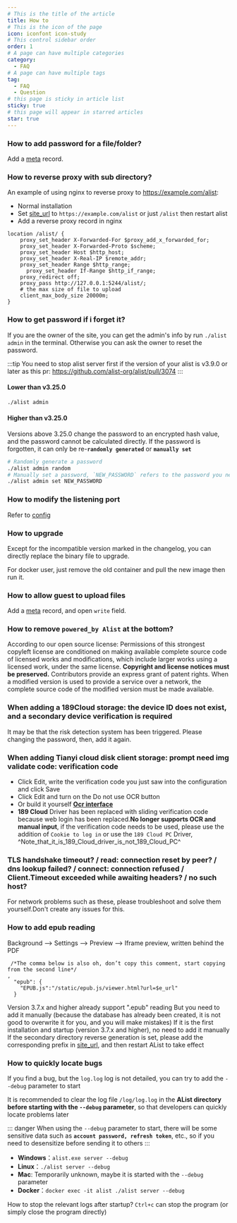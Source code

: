 ```yaml
---
# This is the title of the article
title: How to
# This is the icon of the page
icon: iconfont icon-study
# This control sidebar order
order: 1
# A page can have multiple categories
category:
  - FAQ
# A page can have multiple tags
tag:
  - FAQ
  - Question
# this page is sticky in article list
sticky: true
# this page will appear in starred articles
star: true
---
```


### **How to add password for a file/folder?**

Add a [meta](../guide/advanced/meta.md) record.

### **How to reverse proxy with sub directory?**

An example of using nginx to reverse proxy to https://example.com/alist:
- Normal installation
- Set [site_url](../config/configuration.md#site_url) to `https://example.com/alist` or just `/alist` then restart alist
- Add a reverse proxy record in nginx

```nginx
location /alist/ {
    proxy_set_header X-Forwarded-For $proxy_add_x_forwarded_for;
    proxy_set_header X-Forwarded-Proto $scheme;
    proxy_set_header Host $http_host;
    proxy_set_header X-Real-IP $remote_addr;
    proxy_set_header Range $http_range;
	  proxy_set_header If-Range $http_if_range;
    proxy_redirect off;
    proxy_pass http://127.0.0.1:5244/alist/;
    # the max size of file to upload
    client_max_body_size 20000m;
}
```

### **How to get password if i forget it?**

If you are the owner of the site, you can get the admin's info by run `./alist admin` in the terminal.
Otherwise you can ask the owner to reset the password.

:::tip
You need to stop alist server first if the version of your alist is v3.9.0 or later as this pr: https://github.com/alist-org/alist/pull/3074
:::

#### Lower than v3.25.0

```bash
./alist admin
```

#### Higher than v3.25.0

Versions above 3.25.0 change the password to an encrypted hash value, and the password cannot be calculated directly. If the password is forgotten, it can only be re-**`randomly generated`** or **`manually set`**

```bash
# Randomly generate a password
./alist admin random
# Manually set a password, `NEW_PASSWORD` refers to the password you need to set
./alist admin set NEW_PASSWORD
```

### **How to modify the listening port​**

Refer to [config](../config/configuration.md#port)

### **How to upgrade**

Except for the incompatible version marked in the changelog, you can directly replace the binary file to upgrade.

For docker user, just remove the old container and pull the new image then run it.

### **How to allow guest to upload files**

Add a [meta](../guide/advanced/meta.md) record, and open `write` field.

### **How to remove `powered_by Alist` at the bottom?​**

According to our open source license:
Permissions of this strongest copyleft license are conditioned on making available complete source code of licensed works and modifications, which include larger works using a licensed work, under the same license. **Copyright and license notices must be preserved.** Contributors provide an express grant of patent rights. When a modified version is used to provide a service over a network, the complete source code of the modified version must be made available.


### **When adding a 189Cloud storage: the device ID does not exist, and a secondary device verification is required​**

It may be that the risk detection system has been triggered. Please changing the password, then, add it again.

### **When adding Tianyi cloud disk client storage: prompt need img validate code: verification code**

- Click Edit, write the verification code you just saw into the configuration and click Save
- Click Edit and turn on the Do not use OCR button
- Or build it yourself [**Ocr interface**](../config/global.md#ocr-api)
- **189 Cloud** Driver has been replaced with sliding verification code because web login has been replaced.**No longer supports OCR and manual input**, if the verification code needs to be used, please use the addition of `Cookie to log in` or use the `189 Cloud PC` Driver, ^Note_that_it_is_189_Cloud_driver_is_not_189_Cloud_PC^

### **TLS handshake timeout? / read: connection reset by peer? / dns lookup failed? / connect: connection refused / Client.Timeout exceeded while awaiting headers? / no such host?**

For network problems such as these, please troubleshoot and solve them yourself.Don't create any issues for this.

### **How to add epub reading**

Background --> Settings --> Preview --> Iframe preview, written behind the PDF

```html{2-5}
 /*The comma below is also oh, don’t copy this comment, start copying from the second line*/
,
  "epub": {
    "EPUB.js":"/static/epub.js/viewer.html?url=$e_url"
  }
```

Version 3.7.x and higher already support ".epub" reading
But you need to add it manually (because the database has already been created, it is not good to overwrite it for you, and you will make mistakes)
If it is the first installation and startup (version 3.7.x and higher), no need to add it manually
If the secondary directory reverse generation is set, please add the corresponding prefix in [site_url](../config/configuration.md#site-url), and then restart AList to take effect

### **How to quickly locate bugs**

If you find a bug, but the `log.log` log is not detailed, you can try to add the `--debug` parameter to start

It is recommended to clear the log file `/log/log.log` in the **AList directory before starting with the `--debug` parameter**, so that developers can quickly locate problems later

::: danger
When using the `--debug` parameter to start, there will be some sensitive data such as **`account password, refresh token`**, etc., so if you need to desensitize before sending it to others
:::

- **Windows**：`alist.exe server --debug`
- **Linux**：`./alist server --debug`
- **Mac**: Temporarily unknown, maybe it is started with the `--debug` parameter
- **Docker**：`docker exec -it alist ./alist server --debug`

How to stop the relevant logs after startup? `Ctrl+c` can stop the program (or simply close the program directly)
